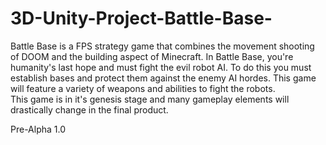 # 3D-Unity-Project-Battle-Base-  
Battle Base is a FPS strategy game that combines the movement shooting of DOOM and the building aspect of Minecraft. In Battle Base, you're humanity's last hope and must fight the evil robot AI. To do this you must establish bases and protect them against the enemy AI hordes. This game will feature a variety of weapons and abilities to fight the robots.  
This game is in it's genesis stage and many gameplay elements will drastically change in the final product.

Pre-Alpha 1.0
